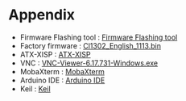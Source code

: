 # Appendix

* Firmware Flashing tool : [Firmware Flashing tool](https://drive.google.com/drive/folders/1efqsA95PbBs_dRr-BbNYG_BOKanbrx51?usp=sharing)
* Factory firmware : [Cl1302_English_1113.bin](https://drive.google.com/drive/folders/1tD7dg2xF04d26WJP-dF12kazCk4_jtA6?usp=sharing)
* ATX-XISP : [ATX-XISP](https://drive.google.com/file/d/1e0iHUOzNWDen_bwbS3HTXOdIoNSdVRpc/view?usp=sharing)
* VNC : [VNC-Viewer-6.17.731-Windows.exe](https://drive.google.com/file/d/1DIbe1zb4EfMqtNTLo_FqpDD5iAHxJNjI/view?usp=sharing)
* MobaXterm : [MobaXterm](https://mobaxterm.mobatek.net/)
* Arduino IDE : [Arduino IDE](https://www.arduino.cc/en/software/)
* Keil : [Keil](https://drive.google.com/drive/folders/1Y-KUB87tX9MXSVUxy-6kVFRFVShFfAUN?usp=sharing)